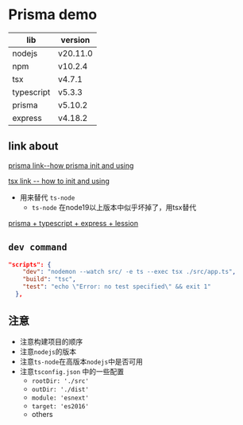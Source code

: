 # Prisma demo

| lib        | version  |
| ---------- | -------- |
| nodejs     | v20.11.0 |
| npm        | v10.2.4  |
| tsx        | v4.7.1   |
| typescript | v5.3.3   |
| prisma     | v5.10.2  |
| express    | v4.18.2  |

## link about

[prisma link--how prisma init and using](https://www.prisma.io/docs/getting-started/quickstart)


[tsx link -- how to init and using](https://www.npmjs.com/package/tsx)

- 用来替代 `ts-node`
  - `ts-node` 在node19以上版本中似乎坏掉了，用tsx替代

[prisma + typescript + express + lession](https://juejin.cn/post/7337188759056384015)

## `dev command`

```json
"scripts": {
    "dev": "nodemon --watch src/ -e ts --exec tsx ./src/app.ts",
    "build": "tsc",
    "test": "echo \"Error: no test specified\" && exit 1"
  },
```

## 注意

- 注意构建项目的顺序
- 注意`nodejs`的版本
- 注意`ts-node`在高版本`nodejs`中是否可用
- 注意`tsconfig.json` 中的一些配置
  - `rootDir: './src'`
  - `outDir: './dist'`
  - `module: 'esnext'`
  - `target: 'es2016'`
  - others
